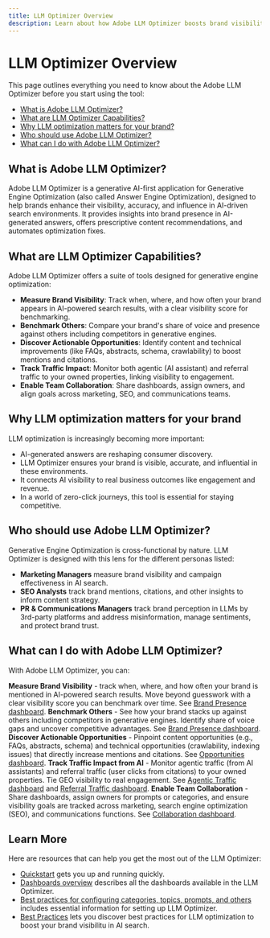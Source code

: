 ```yaml
---
title: LLM Optimizer Overview
description: Learn about how Adobe LLM Optimizer boosts brand visibility in AI-driven search. Track mentions, citations, and insights. Start optimizing today for better engagement and influence.
---
```


# LLM Optimizer Overview

This page outlines everything you need to know about the Adobe LLM Optimizer before you start using the tool:

* [What is Adobe LLM Optimizer?](#what-is-adobe-llm-optimizer)
* [What are LLM Optimizer Capabilities?](#what-are-llm-optimizer-capabilities)
* [Why LLM optimization matters for your brand?](#why-llm-optimization-matters-for-your-brand)
* [Who should use Adobe LLM Optimizer?](#who-should-use-adobe-llm-optimizer)
* [What can I do with Adobe LLM Optimizer?](#what-can-i-do-with-adobe-llm-optimizer)

## What is Adobe LLM Optimizer?

Adobe LLM Optimizer is a generative AI-first application for Generative Engine Optimization (also called Answer Engine Optimization), designed to help brands enhance their visibility, accuracy, and influence in AI-driven search environments. It provides insights into brand presence in AI-generated answers, offers prescriptive content recommendations, and automates optimization fixes.

## What are LLM Optimizer Capabilities?

Adobe LLM Optimizer offers a suite of tools designed for generative engine optimization:

* **Measure Brand Visibility**: Track when, where, and how often your brand appears in AI-powered search results, with a clear visibility score for benchmarking.
* **Benchmark Others**: Compare your brand's share of voice and presence against others including competitors in generative engines.
* **Discover Actionable Opportunities**: Identify content and technical improvements (like FAQs, abstracts, schema, crawlability) to boost mentions and citations.
* **Track Traffic Impact**: Monitor both agentic (AI assistant) and referral traffic to your owned properties, linking visibility to engagement.
* **Enable Team Collaboration**: Share dashboards, assign owners, and align goals across marketing, SEO, and communications teams.

## Why LLM optimization matters for your brand

LLM optimization is increasingly becoming more important:

* AI-generated answers are reshaping consumer discovery.
* LLM Optimizer ensures your brand is visible, accurate, and influential in these environments.
* It connects AI visibility to real business outcomes like engagement and revenue.
* In a world of zero-click journeys, this tool is essential for staying competitive.

## Who should use Adobe LLM Optimizer?

Generative Engine Optimization is cross-functional by nature. LLM Optimizer is designed with this lens for the different personas listed:

* **Marketing Managers** measure brand visibility and campaign effectiveness in AI search.
* **SEO Analysts** track brand mentions, citations, and other insights to inform content strategy.
* **PR & Communications Managers** track brand perception in LLMs by 3rd-party platforms and address misinformation, manage sentiments, and protect brand trust.

## What can I do with Adobe LLM Optimizer?

With Adobe LLM Optimizer, you can:

**Measure Brand Visibility** - track when, where, and how often your brand is mentioned in AI-powered search results. Move beyond guesswork with a clear visibility score you can benchmark over time. See [Brand Presence dashboard](/help/dashboards/brand-presence.md).
**Benchmark Others** - See how your brand stacks up against others including competitors in generative engines. Identify share of voice gaps and uncover competitive advantages. See [Brand Presence dashboard](/help/dashboards/brand-presence.md).
**Discover Actionable Opportunities** - Pinpoint content opportunities (e.g., FAQs, abstracts, schema) and technical opportunities (crawlability, indexing issues) that directly increase mentions and citations. See [Opportunities dashboard](/help/dashboards/opportunities.md).
**Track Traffic Impact from AI** - Monitor agentic traffic (from AI assistants) and referral traffic (user clicks from citations) to your owned properties. Tie GEO visibility to real engagement. See [Agentic Traffic dashboard](/help/dashboards/agentic-traffic.md) and [Referral Traffic dashboard](/help/dashboards/referral-traffic.md).
**Enable Team Collaboration** - Share dashboards, assign owners for prompts or categories, and ensure visibility goals are tracked across marketing, search engine optimization (SEO), and communications functions. See [Collaboration dashboard](/help/dashboards/collaboration.md).

## Learn More

Here are resources that can help you get the most out of the LLM Optimizer:

* [Quickstart](/help/overview/quick-start.md) gets you up and running quickly.
* [Dashboards overview](/help/dashboards/dashboards-overview.md) describes all the dashboards available in the LLM Optimizer.
* [Best practices for configuring categories, topics, prompts, and others](/help/overview/best-practices-topics-prompts.md) includes essential information for setting up LLM Optimizer.
* [Best Practices](/help/tutorials/best-practices.md) lets you discover best practices for LLM optimization to boost your brand visibilitu in AI search.






